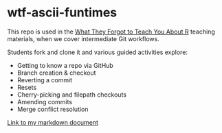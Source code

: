 # wtf-ascii-funtimes

This repo is used in the [What They Forgot to Teach You About R](https://rstats.wtf) teaching materials, when we cover intermediate Git workflows.

Students fork and clone it and various guided activities explore:

  * Getting to know a repo via GitHub
  * Branch creation & checkout
  * Reverting a commit
  * Resets
  * Cherry-picking and filepath checkouts
  * Amending commits
  * Merge conflict resolution


[Link to my markdown document](some_rcode.md)
